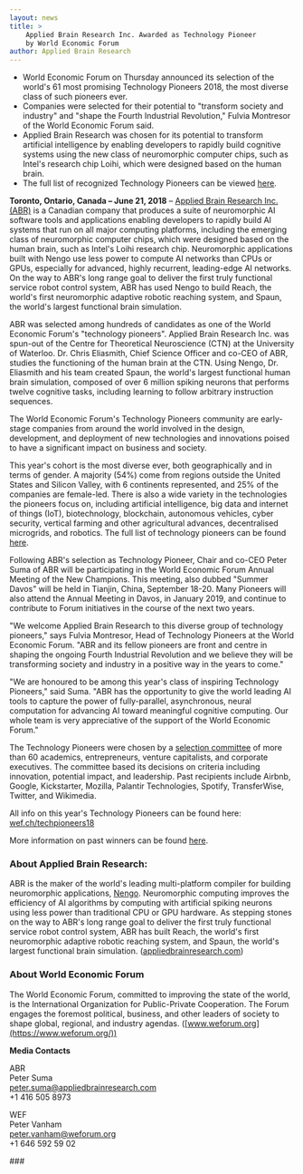 ```yaml
---
layout: news
title: >
    Applied Brain Research Inc. Awarded as Technology Pioneer
    by World Economic Forum
author: Applied Brain Research
---
```


- World Economic Forum on Thursday announced its selection of the
  world's 61 most promising Technology Pioneers 2018, the most diverse
  class of such pioneers ever.
- Companies were selected for their potential to "transform society
  and industry" and "shape the Fourth Industrial Revolution," Fulvia
  Montresor of the World Economic Forum said.
- Applied Brain Research was chosen for its potential to transform
  artificial intelligence by enabling developers to rapidly build
  cognitive systems using the new class of neuromorphic computer
  chips, such as Intel's research chip Loihi, which were designed
  based on the human brain.
- The full list of recognized Technology Pioneers can be viewed
  [here](http://wef.ch/techpioneers18).

**Toronto, Ontario, Canada – June 21, 2018** –
[Applied Brain Research Inc. (ABR)](https://appliedbrainresearch.com/)
is a Canadian company
that produces a suite of neuromorphic AI software tools and
applications enabling developers to rapidly build AI systems that run
on all major computing platforms, including the emerging class of
neuromorphic computer chips, which were designed based on the human
brain, such as Intel's Loihi research chip. Neuromorphic applications
built with Nengo use less power to compute AI networks than CPUs or
GPUs, especially for advanced, highly recurrent, leading-edge AI
networks. On the way to ABR's long range goal to deliver the first
truly functional service robot control system, ABR has used Nengo to
build Reach, the world's first neuromorphic adaptive robotic reaching
system, and Spaun, the world's largest functional brain simulation.

ABR was selected among hundreds of candidates as one of the World
Economic Forum's "technology pioneers". Applied Brain Research
Inc. was spun-out of the Centre for Theoretical Neuroscience (CTN) at
the University of Waterloo. Dr. Chris Eliasmith, Chief Science Officer
and co-CEO of ABR, studies the functioning of the human brain at the
CTN. Using Nengo, Dr. Eliasmith and his team created Spaun, the
world's largest functional human brain simulation, composed of over 6
million spiking neurons that performs twelve cognitive tasks,
including learning to follow arbitrary instruction sequences.

The World Economic Forum's Technology Pioneers community are
early-stage companies from around the world involved in the design,
development, and deployment of new technologies and innovations poised
to have a significant impact on business and society.

This year's cohort is the most diverse ever, both geographically and
in terms of gender. A majority (54%) come from regions outside the
United States and Silicon Valley, with 6 continents represented, and
25% of the companies are female-led. There is also a wide variety in
the technologies the pioneers focus on, including artificial
intelligence, big data and internet of things (IoT), biotechnology,
blockchain, autonomous vehicles, cyber security, vertical farming and
other agricultural advances, decentralised microgrids, and
robotics. The full list of technology pioneers can be found
[here](http://wef.ch/techpioneers18).

Following ABR's selection as Technology Pioneer, Chair and co-CEO
Peter Suma of ABR will be participating in the World Economic Forum
Annual Meeting of the New Champions. This meeting, also dubbed "Summer
Davos" will be held in Tianjin, China, September 18-20. Many Pioneers
will also attend the Annual Meeting in Davos, in January 2019, and
continue to contribute to Forum initiatives in the course of the next
two years.

"We welcome Applied Brain Research to this diverse group of technology
pioneers," says Fulvia Montresor, Head of Technology Pioneers at the
World Economic Forum. "ABR and its fellow pioneers are front and
centre in shaping the ongoing Fourth Industrial Revolution and we
believe they will be transforming society and industry in a positive
way in the years to come."

"We are honoured to be among this year's class of inspiring Technology
Pioneers," said Suma. "ABR has the opportunity to give the world
leading AI tools to capture the power of fully-parallel, asynchronous,
neural computation for advancing AI toward meaningful cognitive
computing. Our whole team is very appreciative of the support of the
World Economic Forum."

The Technology Pioneers were chosen by a [selection
committee](http://www3.weforum.org/docs/TP/WEF_TP_SelectionCommittee.pdf)
of more than 60 academics, entrepreneurs, venture capitalists, and
corporate executives. The committee based its decisions on criteria
including innovation, potential impact, and leadership. Past
recipients include Airbnb, Google, Kickstarter, Mozilla, Palantir
Technologies, Spotify, TransferWise, Twitter, and Wikimedia.

All info on this year's Technology Pioneers can be found here:
[wef.ch/techpioneers18](http://wef.ch/techpioneers18)

More information on past winners can be found
[here](http://www.weforum.org/community/technology-pioneers).

### About Applied Brain Research:
ABR is the maker of the world's leading multi-platform compiler for
building neuromorphic applications, [Nengo](https://www.nengo.ai).
Neuromorphic computing improves the efficiency
of AI algorithms by computing with artificial spiking neurons using
less power than traditional CPU or GPU hardware. As stepping stones on
the way to ABR's long range goal to deliver the first truly functional
service robot control system, ABR has built Reach, the world's first
neuromorphic adaptive robotic reaching system, and Spaun, the world's
largest functional brain simulation.
([appliedbrainresearch.com](https://appliedbrainresearch.com))

### About World Economic Forum
The World Economic Forum, committed to improving the state of the
world, is the International Organization for Public-Private
Cooperation. The Forum engages the foremost political, business, and
other leaders of society to shape global, regional, and industry
agendas. ([www.weforum.org](https://www.weforum.org/))

**Media Contacts**

ABR<br>
Peter Suma<br>
peter.suma@appliedbrainresearch.com<br>
+1 416 505 8973

WEF<br>
Peter Vanham<br>
peter.vanham@weforum.org<br>
+1 646 592 59 02

\#\#\#
